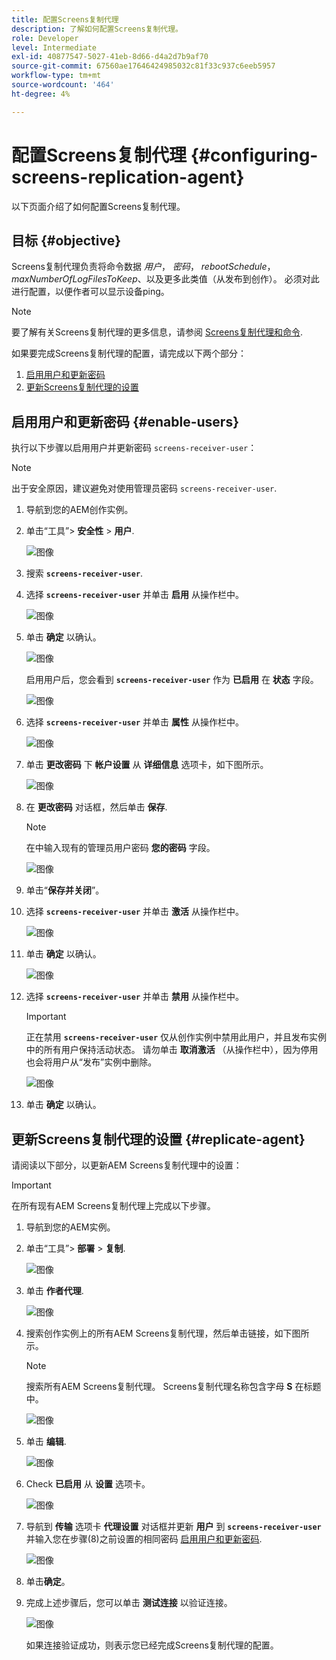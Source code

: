 ```yaml
---
title: 配置Screens复制代理
description: 了解如何配置Screens复制代理。
role: Developer
level: Intermediate
exl-id: 40877547-5027-41eb-8d66-d4a2d7b9af70
source-git-commit: 67560ae17646424985032c81f33c937c6eeb5957
workflow-type: tm+mt
source-wordcount: '464'
ht-degree: 4%

---
```


# 配置Screens复制代理 {#configuring-screens-replication-agent}

以下页面介绍了如何配置Screens复制代理。

## 目标 {#objective}

Screens复制代理负责将命令数据 *用户*， *密码*， *rebootSchedule*， *maxNumberOfLogFilesToKeep*、以及更多此类值（从发布到创作）。 必须对此进行配置，以便作者可以显示设备ping。

>[!NOTE]
>要了解有关Screens复制代理的更多信息，请参阅 [Screens复制代理和命令](https://experienceleague.adobe.com/en/docs/experience-manager-screens/user-guide/administering/author-publish/author-publish-architecture-overview#screens-replication-agents-and-commands).

如果要完成Screens复制代理的配置，请完成以下两个部分：

1. [启用用户和更新密码](#enable-users)
1. [更新Screens复制代理的设置](#replicate-agent)

## 启用用户和更新密码 {#enable-users}

执行以下步骤以启用用户并更新密码 `screens-receiver-user`：

>[!NOTE]
>出于安全原因，建议避免对使用管理员密码 `screens-receiver-user`.

1. 导航到您的AEM创作实例。

1. 单击“工具”> **安全性** > **用户**.

   ![图像](/help/user-guide/assets/screens-replication/screens-replication1.png)

1. 搜索 **`screens-receiver-user`**.

1. 选择 **`screens-receiver-user`** 并单击 **启用** 从操作栏中。

   ![图像](/help/user-guide/assets/screens-replication/screens-replication2.png)

1. 单击 **确定** 以确认。

   ![图像](/help/user-guide/assets/screens-replication/screens-replication3.png)

   启用用户后，您会看到 **`screens-receiver-user`** 作为 **已启用** 在 **状态** 字段。

   ![图像](/help/user-guide/assets/screens-replication/screens-replication4.png)

1. 选择 **`screens-receiver-user`** 并单击 **属性** 从操作栏中。

   ![图像](/help/user-guide/assets/screens-replication/screens-replication5.png)

1. 单击 **更改密码** 下 **帐户设置** 从 **详细信息** 选项卡，如下图所示。

   ![图像](/help/user-guide/assets/screens-replication/screens-replication6.png)

1. 在 **更改密码** 对话框，然后单击 **保存**.

   >[!NOTE]
   >在中输入现有的管理员用户密码 **您的密码** 字段。

   ![图像](/help/user-guide/assets/screens-replication/screens-replication7.png)

1. 单击“**保存并关闭**”。

1. 选择 **`screens-receiver-user`** 并单击 **激活** 从操作栏中。

   ![图像](/help/user-guide/assets/screens-replication/screens-replication8.png)

1. 单击 **确定** 以确认。

   ![图像](/help/user-guide/assets/screens-replication/screens-replication9.png)

1. 选择 **`screens-receiver-user`** 并单击 **禁用** 从操作栏中。

   >[!IMPORTANT]
   > 正在禁用 **`screens-receiver-user`** 仅从创作实例中禁用此用户，并且发布实例中的所有用户保持活动状态。 请勿单击 **取消激活** （从操作栏中），因为停用也会将用户从“发布”实例中删除。

   ![图像](/help/user-guide/assets/screens-replication/screens-replication10.png)

1. 单击 **确定** 以确认。

## 更新Screens复制代理的设置 {#replicate-agent}

请阅读以下部分，以更新AEM Screens复制代理中的设置：

>[!IMPORTANT]
>在所有现有AEM Screens复制代理上完成以下步骤。

1. 导航到您的AEM实例。
1. 单击“工具”> **部署** > **复制**.

   ![图像](/help/user-guide/assets/screens-replication/screens-replication1a.png)

1. 单击 **作者代理**.

   ![图像](/help/user-guide/assets/screens-replication/screens-replication1b.png)

1. 搜索创作实例上的所有AEM Screens复制代理，然后单击链接，如下图所示。

   >[!NOTE]
   >搜索所有AEM Screens复制代理。 Screens复制代理名称包含字母 **S** 在标题中。

   ![图像](/help/user-guide/assets/screens-replication/screens-replication1c.png)

1. 单击 **编辑**.

   ![图像](/help/user-guide/assets/screens-replication/screens-replication1d.png)

1. Check **已启用** 从 **设置** 选项卡。

   ![图像](/help/user-guide/assets/screens-replication/screens-replication1e.png)

1. 导航到 **传输** 选项卡 **代理设置** 对话框并更新 **用户** 到 **`screens-receiver-user`** 并输入您在步骤(8)之前设置的相同密码 [启用用户和更新密码](#enable-users).

   ![图像](/help/user-guide/assets/screens-replication/screens-replication1-f.png)

1. 单击&#x200B;**确定**。

1. 完成上述步骤后，您可以单击 **测试连接** 以验证连接。

   ![图像](/help/user-guide/assets/screens-replication/screens-replication1g.png)

   如果连接验证成功，则表示您已经完成Screens复制代理的配置。
